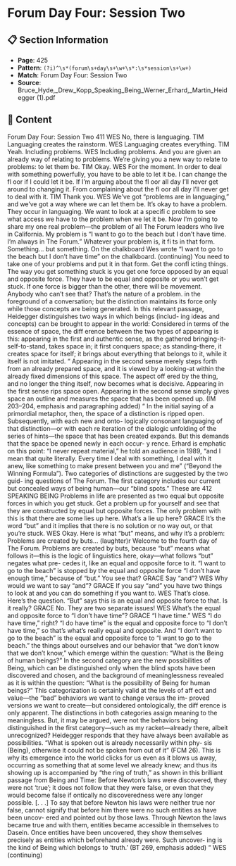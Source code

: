 # Forum Day Four: Session Two

## 📋 Section Information

- **Page**: 425
- **Pattern**: `(?i)^\s*(forum\s+day\s+\w+\s*:\s*session\s+\w+)`
- **Match**: Forum Day Four: Session Two
- **Source**: Bruce_Hyde,_Drew_Kopp_Speaking_Being_Werner_Erhard,_Martin_Heidegger (1).pdf

## 📄 Content

Forum Day Four: Session Two
411
WES
No, there is languaging.
TIM
Languaging creates the rainstorm.
WES
Languaging creates everything.
TIM
Yeah. Including problems.
WES
Including problems. And you are given an already way of relating to problems. We’re giving you
a new way to relate to problems: to let them be.
TIM
Okay.
WES
For the moment. In order to deal with something powerfully, you have to be able to let it be.
I can change the fl oor if I could let it be. If I’m arguing about the fl oor all day I’ll never get
around to changing it. From complaining about the fl oor all day I’ll never get to deal with it.
TIM
Thank you.
WES
We’ve got “problems are in languaging,” and we’ve got a way where we can let them be. It’s
okay to have a problem. They occur in languaging. We want to look at a specifi c problem to
see what access we have to the problem when we let it be. Now I’m going to share my one real
problem—the problem of all The Forum leaders who live in California. My problem is “I want
to go to the beach but I don’t have time. I’m always in The Forum.” Whatever your problem is, it
fi ts in that form. Something... but something.
On the chalkboard Wes wrote “I want to go to the beach but I don’t have time” on the chalkboard.
(continuing)
You need to take one of your problems and put it in that form. Get the confl icting things.
The way you get something stuck is you get one force opposed by an equal and opposite
force. They have to be equal and opposite or you won’t get stuck. If one force is bigger than the
other, there will be movement. Anybody who can’t see that? That’s the nature of a problem.
in the foreground of a conversation; but the distinction maintains its
force only while those concepts are being generated. In this relevant
passage, Heidegger distinguishes two ways in which beings (includ-
ing ideas and concepts) can be brought to appear in the world:
Considered in terms of the essence of space,
the diff erence between the two types of
appearing is this: appearing in the first and
authentic sense, as the gathered bringing-it-
self-to-stand, takes space in; it first conquers
space; as standing-there, it creates space for
itself; it brings about everything that belongs
to it, while it itself is not imitated.
“
Appearing in the second sense merely steps
forth from an already prepared space, and it is
viewed by a looking-at within the already fixed
dimensions of this space. The aspect off ered by
the thing, and no longer the thing itself, now
becomes what is decisive. Appearing in the first
sense rips space open. Appearing in the second
sense simply gives space an outline and measures
the space that has been opened up. (IM 203–204,
emphasis and paragraphing added)
“
In the initial saying of a primordial metaphor, then, the space of a
distinction is ripped open. Subsequently, with each new and onto-
logically consonant languaging of that distinction—or with each re
iteration of the dialogic unfolding of the series of hints—the space
that has been created expands.
But this demands that the space be opened newly in each occur-
y
rence. Erhard is emphatic on this point: “I never repeat material,” he
told an audience in 1989, “and I mean that quite literally. Every time
I deal with something, I deal with it anew, like something to make
present between you and me” (“Beyond the Winning Formula”).
Two categories of distinctions are suggested by the two guid-
ing questions of The Forum. The first category includes our current
but concealed ways of being human—our “blind spots.” These are
412
SPEAKING BEING
Problems in life are presented as two equal but opposite forces in which you get stuck. Get a
problem up for yourself and see that they are constructed by equal but opposite forces. The
only problem with this is that there are some lies up here. What’s a lie up here?
GRACE
It’s the word “but” and it implies that there is no solution or no way out, or that you’re stuck.
WES
Okay. Here is what “but” means, and why it’s a problem: Problems are created by buts...
(laughter)r
Welcome to the fourth day of The Forum. Problems are created by buts, because “but” means
what follows it—this is the logic of linguistics here, okay—what follows “but” negates what pre-
cedes it, like an equal and opposite force to it. “I want to go to the beach” is stopped by the equal
and opposite force “I don’t have enough time,” because of “but.” You see that?
GRACE
Say “and”?
WES
Why would we want to say “and”?
GRACE
If you say “and” you have two things to look at and you can do something if you want to.
WES
That’s close. Here’s the question. “But” says this is an equal and opposite force to that. Is it really?
GRACE
No. They are two separate issues!
WES
What’s the equal and opposite force to “I don’t have time”?
GRACE
“I have time.”
WES
“I do have time,” right? “I do have time” is the equal and opposite force to “I don’t have time,”
so that’s what’s really equal and opposite. And “I don’t want to go to the beach” is the equal and
opposite force to “I want to go to the beach.”
the things about ourselves and our behavior that “we don’t know
that we don’t know,” which emerge within the question: “What is
the Being of human beings?” In the second category are the new
possibilities of Being, which can be distinguished only when the
blind spots have been discovered and chosen, and the background
of meaninglessness revealed as it is within the question: “What is
the possibility of Being for human beings?”
This categorization is certainly valid at the levels of aff ect and
value—the “bad” behaviors we want to change versus the im-
proved versions we want to create—but considered ontologically,
the diff erence is only apparent. The distinctions in both categories
assign meaning to the meaningless. But, it may be argued, were
not the behaviors being distinguished in the first category—such
as my racket—already there, albeit unrecognized?
Heidegger responds that they have always been available as
possibilities. “What is spoken out is already necessarily within phy-
sis (Being), otherwise it could not be spoken from out of it” (FCM
26). This is why its emergence into the world clicks for us even as
it blows us away, occurring as something that at some level we
already knew; and thus its showing up is accompanied by “the ring
of truth,” as shown in this brilliant passage from Being and Time:
Before Newton’s laws were discovered, they
were not ‘true’; it does not follow that they
were false, or even that they would
become false if ontically no discoveredness
were any longer possible. [. . .] To say that
before Newton his laws were neither true nor
false, cannot signify that before him there
were no such entities as have been uncov-
ered and pointed out by those laws. Through
Newton the laws became true and with them,
entities became accessible in themselves to
Dasein. Once entities have been uncovered,
they show themselves precisely as entities
which beforehand already were. Such uncover-
ing is the kind of Being which belongs to ‘truth.’
(BT 269, emphasis added)
“
WES (continuing)